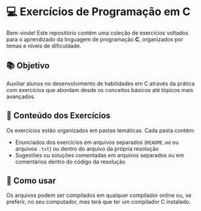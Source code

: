 # 💻 Exercícios de Programação em C

Bem-vinde! Este repositório contém uma coleção de exercícios voltados para o aprendizado da linguagem de programação **C**, organizados por temas e níveis de dificuldade.

## 📚 Objetivo

Auxiliar alunos no desenvolvimento de habilidades em C através da prática com exercícios que abordam desde os conceitos básicos até tópicos mais avançados.

## 🧠 Conteúdo dos Exercícios

Os exercícios estão organizados em pastas temáticas. Cada pasta contém:

- Enunciados dos exercícios em arquivos separados (`README.md` ou arquivos `.txt`) ou dentro do arquivo da própria resolução
- Sugestões ou soluções comentadas em arquivos separados ou em comentários dentro do código da resolução

## 📝 Como usar

Os arquivos podem ser compilados em qualquer compilador online ou, se preferir, no seu computador, mas terá que ter um compilador C instalado.
